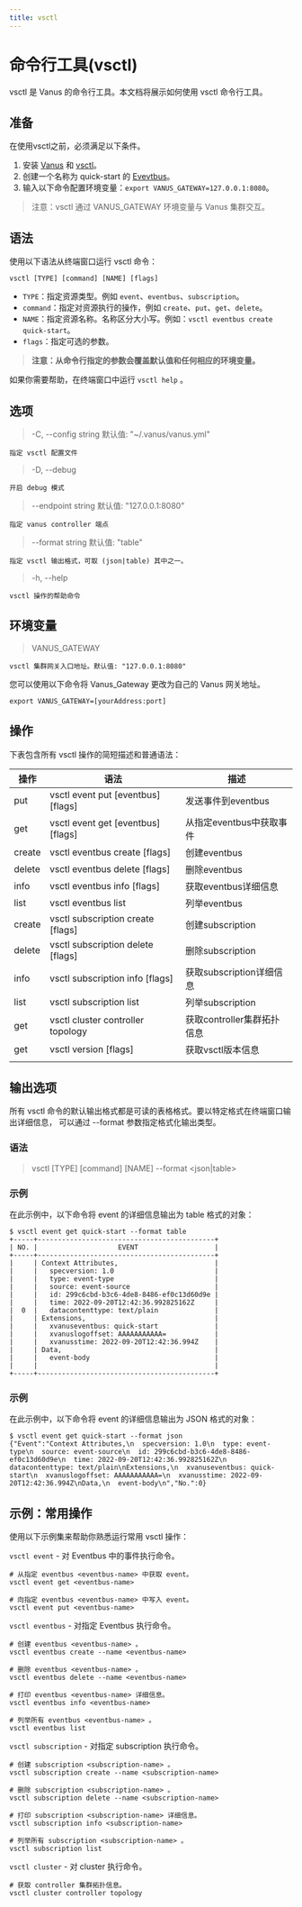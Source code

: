 ```yaml
---
title: vsctl
---
```


# 命令行工具(vsctl)

vsctl 是 Vanus 的命令行工具。本文档将展示如何使用 vsctl 命令行工具。

## 准备

在使用vsctl之前，必须满足以下条件。
1. 安装 [Vanus](https://github.com/linkall-labs/docs/blob/main/user-manual/getting-started/install/k8s(recommended).md) 和 [vsctl](https://github.com/linkall-labs/docs/blob/main/user-manual/how-to/vsctl.md)。
2. 创建一个名称为 quick-start 的 [Evevtbus](https://github.com/linkall-labs/docs/blob/main/concepts/eventbus.md)。
3. 输入以下命令配置环境变量：`export VANUS_GATEWAY=127.0.0.1:8080`。

> 注意：vsctl 通过 VANUS_GATEWAY 环境变量与 Vanus 集群交互。

## 语法

使用以下语法从终端窗口运行 vsctl 命令：
```shell
vsctl [TYPE] [command] [NAME] [flags]
```
* `TYPE`：指定资源类型。例如 `event`、`eventbus`、`subscription`。
* `command`：指定对资源执行的操作，例如 `create`、`put`、`get`、`delete`。
* `NAME`：指定资源名称。名称区分大小写。例如：`vsctl eventbus create quick-start`。
* `flags`：指定可选的参数。

> **注意：从命令行指定的参数会覆盖默认值和任何相应的环境变量。**

如果你需要帮助，在终端窗口中运行 `vsctl help` 。

## 选项

> -C, --config string   默认值: "~/.vanus/vanus.yml"

    指定 vsctl 配置文件

> -D, --debug

    开启 debug 模式

> --endpoint string   默认值: "127.0.0.1:8080"

    指定 vanus controller 端点

> --format string   默认值: "table"

    指定 vsctl 输出格式，可取 (json|table) 其中之一。

> -h, --help

    vsctl 操作的帮助命令

## 环境变量

> VANUS_GATEWAY

    vsctl 集群网关入口地址。默认值: "127.0.0.1:8080"

您可以使用以下命令将 Vanus_Gateway 更改为自己的 Vanus 网关地址。
```
export VANUS_GATEWAY=[yourAddress:port]
```

## 操作

下表包含所有 vsctl 操作的简短描述和普通语法：

|   操作       |       语法       |   描述           |
|-------------|------------------|-----------------|
| put         | vsctl event put [eventbus] [flags] | 发送事件到eventbus |
| get         | vsctl event get [eventbus] [flags] | 从指定eventbus中获取事件 |
| create      | vsctl eventbus create [flags] | 创建eventbus |
| delete      | vsctl eventbus delete [flags] | 删除eventbus |
| info        | vsctl eventbus info [flags] | 获取eventbus详细信息 |
| list        | vsctl eventbus list | 列举eventbus |
| create      | vsctl subscription create [flags] | 创建subscription |
| delete      | vsctl subscription delete [flags] | 删除subscription |
| info        | vsctl subscription info [flags] | 获取subscription详细信息 |
| list        | vsctl subscription list | 列举subscription |
| get         | vsctl cluster controller topology | 获取controller集群拓扑信息 |
| get         | vsctl version [flags] | 获取vsctl版本信息 |
||||

## 输出选项

所有 vsctl 命令的默认输出格式都是可读的表格格式。要以特定格式在终端窗口输出详细信息， 可以通过 --format 参数指定格式化输出类型。

### 语法

> vsctl [TYPE] [command] [NAME] --format <json|table>

### 示例

在此示例中，以下命令将 event 的详细信息输出为 table 格式的对象：

```
$ vsctl event get quick-start --format table
+-----+--------------------------------------------+
| NO. |                    EVENT                   |
+-----+--------------------------------------------+
|     | Context Attributes,                        |
|     |   specversion: 1.0                         |
|     |   type: event-type                         |
|     |   source: event-source                     |
|     |   id: 299c6cbd-b3c6-4de8-8486-ef0c13d60d9e |
|     |   time: 2022-09-20T12:42:36.992825162Z     |
|  0  |   datacontenttype: text/plain              |
|     | Extensions,                                |
|     |   xvanuseventbus: quick-start              |
|     |   xvanuslogoffset: AAAAAAAAAAA=            |
|     |   xvanusstime: 2022-09-20T12:42:36.994Z    |
|     | Data,                                      |
|     |   event-body                               |
|     |                                            |
+-----+--------------------------------------------+
```

### 示例

在此示例中，以下命令将 event 的详细信息输出为 JSON 格式的对象：

```
$ vsctl event get quick-start --format json
{"Event":"Context Attributes,\n  specversion: 1.0\n  type: event-type\n  source: event-source\n  id: 299c6cbd-b3c6-4de8-8486-ef0c13d60d9e\n  time: 2022-09-20T12:42:36.992825162Z\n  datacontenttype: text/plain\nExtensions,\n  xvanuseventbus: quick-start\n  xvanuslogoffset: AAAAAAAAAAA=\n  xvanusstime: 2022-09-20T12:42:36.994Z\nData,\n  event-body\n","No.":0}
```

## 示例：常用操作

使用以下示例集来帮助你熟悉运行常用 vsctl 操作：

`vsctl event` - 对 Eventbus 中的事件执行命令。
```
# 从指定 eventbus <eventbus-name> 中获取 event。
vsctl event get <eventbus-name>

# 向指定 eventbus <eventbus-name> 中写入 event。
vsctl event put <eventbus-name>
```

`vsctl eventbus` - 对指定 Eventbus 执行命令。
```
# 创建 eventbus <eventbus-name> 。
vsctl eventbus create --name <eventbus-name>

# 删除 eventbus <eventbus-name> 。
vsctl eventbus delete --name <eventbus-name>

# 打印 eventbus <eventbus-name> 详细信息。
vsctl eventbus info <eventbus-name>

# 列举所有 eventbus <eventbus-name> 。
vsctl eventbus list
```

`vsctl subscription` - 对指定 subscription 执行命令。
```
# 创建 subscription <subscription-name> 。
vsctl subscription create --name <subscription-name>

# 删除 subscription <subscription-name> 。
vsctl subscription delete --name <subscription-name>

# 打印 subscription <subscription-name> 详细信息。
vsctl subscription info <subscription-name>

# 列举所有 subscription <subscription-name> 。
vsctl subscription list
```

`vsctl cluster` - 对 cluster 执行命令。
```
# 获取 controller 集群拓扑信息。
vsctl cluster controller topology
```